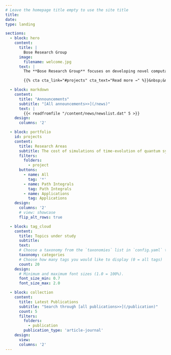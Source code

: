 ```yaml
---
# Leave the homepage title empty to use the site title
title:
date: 
type: landing

sections:
  - block: hero
    content:
      title: |
        Bose Research Group
      image:
        filename: welcome.jpg
      text: |
        The **Bose Research Group** focuses on developing novel computational approaches to **simulating non-equilibrium dynamics of quantum systems in the condensed phase**, overcoming the *curse of dimensionality*.

        {{% cta cta_link="#projects" cta_text="Read more →" %}}&nbsp;&nbsp;{{% cta cta_link="./publication/" cta_text="Publications →" %}}&nbsp;&nbsp;{{% cta cta_link="./people/" cta_text="Meet the team →" %}}&nbsp;&nbsp;{{% cta cta_link="https://github.com/amartyabose/QuantumDynamics.jl" cta_text="Software →" %}}<!--&nbsp;&nbsp;{{% cta cta_link="./courses/" cta_text="Courses →" %}}-->

  - block: markdown
    content:
      title: "Announcements"
      subtitle: "[All announcements>>](/news)"
      text: |
        {{< readfromfile "/content/news/newslist.dat" 5 >}} 
    design:
      columns: '2'

  - block: portfolio
    id: projects
    content:
      title: Research Areas
      subtitle: The cost of simulations of time-evolution of quantum systems grows exponentially with the number of dimensions involved. Various approaches, both approximate and numerically exact, are required to make such simulations feasible. Explore the ideas that are being developed in the group.
      filters:
        folders:
          - project
      buttons:
        - name: All
          tag: '*'
        - name: Path Integrals
          tag: Path Integrals
        - name: Applications
          tag: Applications
    design:
      columns: '2'
      # view: showcase
      flip_alt_rows: true

  - block: tag_cloud
    content:
      title: Topics under study
      subtitle: 
      text: 
      # Choose a taxonomy from the `taxonomies` list in `config.yaml` to display (e.g. tags, categories, authors)
      taxonomy: categories
      # Choose how many tags you would like to display (0 = all tags)
      count: 20
    design:
      # Minimum and maximum font sizes (1.0 = 100%).
      font_size_min: 0.7
      font_size_max: 2.0

  - block: collection
    content:
      title: Latest Publications
      subtitle: "Search through [all publications>>](/publication)"
      count: 5
      filters:
        folders:
          - publication
        publication_type: 'article-journal'
    design:
      view: 
      columns: '2'
---
```

